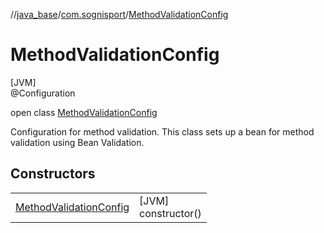 //[java_base](../../../index.md)/[com.sognisport](../index.md)/[MethodValidationConfig](index.md)

# MethodValidationConfig

[JVM]\
@Configuration

open class [MethodValidationConfig](index.md)

Configuration for method validation. This class sets up a bean for method validation using Bean Validation.

## Constructors

| | |
|---|---|
| [MethodValidationConfig](-method-validation-config.md) | [JVM]<br>constructor() |
